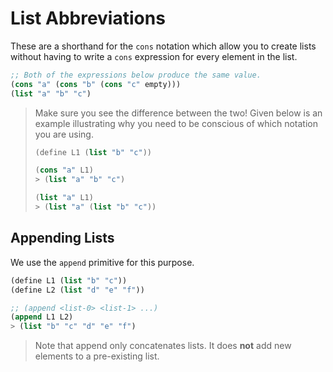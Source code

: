 # List Abbreviations
These are a shorthand for the `cons` notation which allow you to create lists without having to write a `cons` expression for every element in the list.
```lisp
;; Both of the expressions below produce the same value.
(cons "a" (cons "b" (cons "c" empty)))
(list "a" "b" "c")
```

> Make sure you see the difference between the two! Given below is an example illustrating why you need to be conscious of which notation you are using.
> ```lisp
> (define L1 (list "b" "c"))
>
> (cons "a" L1)
> > (list "a" "b" "c")
>
> (list "a" L1)
> > (list "a" (list "b" "c"))
> ```

## Appending Lists
We use the `append` primitive for this purpose.
```lisp
(define L1 (list "b" "c"))
(define L2 (list "d" "e" "f"))

;; (append <list-0> <list-1> ...)
(append L1 L2)
> (list "b" "c" "d" "e" "f")
```

> Note that append only concatenates lists. It does **not** add new elements to a pre-existing list.
